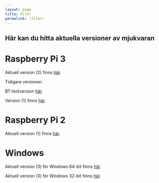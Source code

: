 ```yaml
---
layout: page
title: Filer
permalink: /filer/
---
```


## Här kan du hitta aktuella versioner av mjukvaran

# Raspberry Pi 3
Aktuell version (2) finns [här][rpi3-v2].


Tidigare versioner:

BT-testversion  [här][rpi3-bttest].

Version (1) finns [här][rpi3-v1].

# Raspberry Pi 2
Aktuell version (1) finns [här][rpi2-v1].

# Windows
Aktuell version (3) för Windows 64-bit finns [här][win-64-v3].

Aktuell version (3) för Windows 32-bit finns [här][win-32-v3].


[rpi2-v1]: http://linode.unixshell.se/monark/image-monark-raspberrypi2_v1.zip
[rpi3-v1]: http://linode.unixshell.se/monark/image-monark-raspberrypi3_v1.zip
[rpi3-v2]: http://linode.unixshell.se/monark/image-monark-raspberrypi3_v2.zip
[win-32-v3]: http://linode.unixshell.se/monark/Monark-ANT-32_v3.zip
[win-64-v3]: http://linode.unixshell.se/monark/Monark-ANT_v3.zip
[rpi3-bttest]: http://linode.unixshell.se/monark/image-monark-raspberrypi3-bt-test.zip
